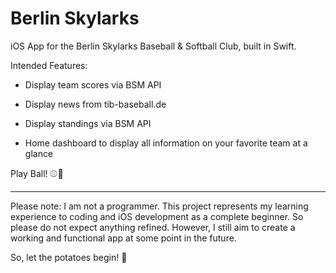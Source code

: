 # Berlin Skylarks
iOS App for the Berlin Skylarks Baseball &amp; Softball Club, built in Swift.

Intended Features:

* Display team scores via BSM API

* Display news from tib-baseball.de

* Display standings via BSM API

* Home dashboard to display all information on your favorite team at a glance

Play Ball! ⚾️🥎

______

Please note: I am not a programmer. This project represents my learning experience to coding and iOS development as a complete beginner. So please do not expect anything refined. However, I still aim to create a working and functional app at some point in the future.

So, let the potatoes begin! 🥔
